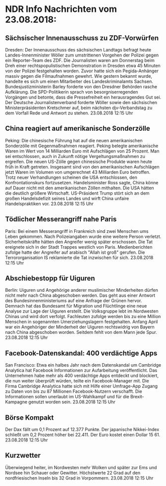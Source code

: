 # NDR Info Nachrichten vom 23.08.2018:


## Sächsischer Innenausschuss zu ZDF-Vorwürfen
Dresden: Der Innenausschuss des sächsischen Landtags befragt heute Landes-Innenminister Wöller zum umstrittenen Vorgehen der Polizei gegen ein Reporter-Team des ZDF. Die Journalisten waren am Donnerstag beim Dreh einer rechtspopulistischen Demonstration in Dresden etwa 45 Minuten von der Polizei festgehalten worden. Zuvor hatte sich ein Pegida-Anhänger massiv gegen die Filmaufnahmen gewehrt. Wie gestern bekannt wurde, handelte es sich um einen Mitarbeiter des Landeskriminalamts Sachsen. Bundesjustizministerin Barley forderte von den Dresdner Behörden rasche Aufklärung. Die SPD-Politikerin sprach von besorgniserregenden Vorgängen und betonte, dass die Pressefreiheit ein herausragendes Gut sei. Der Deutsche Journalistenverband forderte Wöller sowie den sächsischen Ministerpräsidenten Kretschmer auf, beim nächsten djv-Verbandstag zu dem Vorfall Rede und Antwort zu stehen. 23.08.2018 12:15 Uhr 

## China reagiert auf amerikanische Sonderzölle
Peking:	Die chinesische Führung hat auf die neuen amerikanischen Sonderzölle mit Gegenmaßnahmen reagiert. Peking belegte amerikanische Waren im Wert von 14 Milliarden Euro mit Aufschlägen von 25 Prozent. Man sei entschlossen, auch in Zukunft nötige Vergeltungsmaßnahmen zu ergreifen. Die neuen US-Zölle gegen chinesische Produkte waren heute früh in Kraft getreten. Insgesamt sind von den amerikanischen Aufschlägen jetzt Waren im Volumen von umgerechnet 43 Milliarden Euro betroffen. Trotz neuer Verhandlungen scheinen die USA entschlossen, den Konfrontationskurs fortzusetzen. Handelsminister Ross sagte, China könne auf Dauer nicht mit den amerikanischen Zöllen mithalten. Die USA hätten die deutlich größere Wirtschaft. US-Präsident Trump stört sich an dem großen Handelsdefizit seines Landes und wirft China unfaire Handelspraktiken vor. 23.08.2018 12:15 Uhr 

## Tödlicher Messerangriff nahe Paris
Paris: Bei einem Messerangriff in Frankreich sind zwei Menschen ums Leben gekommen. Nach Polizeiangaben wurde eine weitere Person verletzt. Sicherheitskräfte hätten den Angreifer wenig später erschossen. Die Tat ereignete sich in der Stadt Trappes westlich von Paris. Medienberichten zufolge hatte der Angreifer auf arabisch "Allah ist groß" gerufen. Die Terrororganisation IS reklamierte die Tat inzwischen für sich. 23.08.2018 12:15 Uhr 

## Abschiebestopp für Uiguren
Berlin: Uiguren und Angehörige anderer muslimischer Minderheiten dürfen nicht mehr nach China abgeschoben werden. Das geht aus einer Antwort des Bundesinnenministeriums auf eine Anfrage der Grünen hervor. Demnach hat das Bundesamt für Migration und Flüchtlinge eine neue Analyse zur Lage der Uiguren erstellt. Die Volksgruppe lebt im Nordwesten Chinas und wird dort verfolgt. Fachleuten zufolge werden bis zu eine Million Menschen in sogenannten Umerziehungslagern festgehalten. Anfang April war ein Angehöriger der Minderheit der Uiguren rechtswidrig von Bayern nach China abgeschoben worden. Seitdem fehlt von dem Mann jede Spur. 23.08.2018 12:15 Uhr 

## Facebook-Datenskandal: 400 verdächtige Apps
San Francisco: Etwa ein halbes Jahr nach dem Datenskandal um Cambridge Analytica hat Facebook Informationen zur Aufarbeitung veröffentlicht. Das Unternehmen habe mehr als 400 verdächtige Apps entdeckt und blockiert, die nun weiter überprüft würden, teilte ein Facebook-Manager mit. Die Firma Cambridge Analytica hatte sich mit Hilfe einer Umfrage-App Zugang zu Daten von bis zu 87 Millionen Facebook-Nutzern verschafft. Die Informationen sollen unerlaubt im US-Wahlkampf und für die Brexit-Kampagne genutzt worden sein. 23.08.2018 12:15 Uhr 

## Börse Kompakt
Der Dax fällt um 0,1 Prozent auf 12.377 Punkte. Der japanische Nikkei-Index schließt um 0,2 Prozent höher bei 22.411. Der Euro kostet einen Dollar 15 61. 23.08.2018 12:15 Uhr 

## Kurzwetter
Überwiegend heiter, im Nordwesten mehr Wolken und später zur Ems und Nordsee hin Schauer oder Gewitter. Höchstwerte 22 Grad auf den nordfriesischen Inseln bis 32 Grad in Vorpommern. 23.08.2018 12:15 Uhr 
